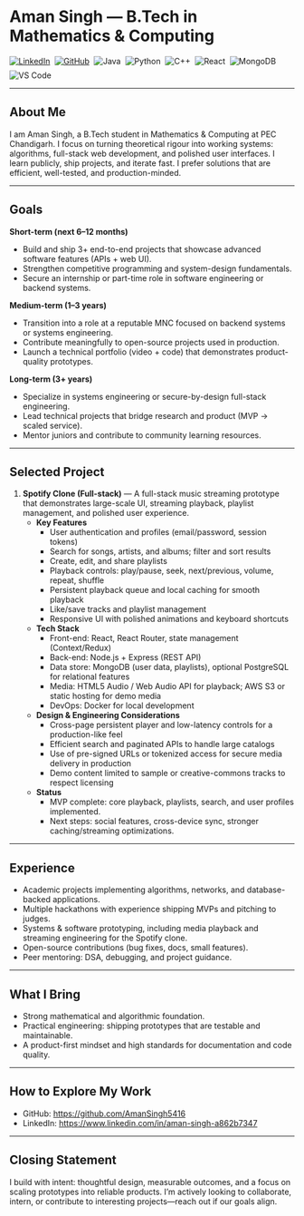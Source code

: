 # Aman Singh — B.Tech in Mathematics & Computing

<p align="left" style="display:flex;gap:8px;flex-wrap:wrap;align-items:center;">
  <a href="https://www.linkedin.com/in/aman-singh-a862b7347"><img alt="LinkedIn" src="https://img.shields.io/badge/LinkedIn-LinkedIn?style=flat-square&logo=linkedin&logoColor=white&color=2F4F4F"></a>
  <a href="https://github.com/AmanSingh5416"><img alt="GitHub" src="https://img.shields.io/badge/GitHub-GitHub?style=flat-square&logo=github&logoColor=white&color=2F4F4F"></a>
  <img alt="Java" src="https://img.shields.io/badge/Java-Java?style=flat-square&logo=java&logoColor=white&color=2F4F4F">
  <img alt="Python" src="https://img.shields.io/badge/Python-Python?style=flat-square&logo=python&logoColor=white&color=2F4F4F">
  <img alt="C++" src="https://img.shields.io/badge/C++-C++?style=flat-square&logo=cplusplus&logoColor=white&color=2F4F4F">
  <img alt="React" src="https://img.shields.io/badge/React-React?style=flat-square&logo=react&logoColor=white&color=2F4F4F">
  <img alt="MongoDB" src="https://img.shields.io/badge/MongoDB-MongoDB?style=flat-square&logo=mongodb&logoColor=white&color=2F4F4F">
  <img alt="VS Code" src="https://img.shields.io/badge/VS%20Code-VS%20Code?style=flat-square&logo=visual-studio-code&logoColor=white&color=2F4F4F">
</p>

---

## About Me
I am Aman Singh, a B.Tech student in Mathematics & Computing at PEC Chandigarh. I focus on turning theoretical rigour into working systems: algorithms, full-stack web development, and polished user interfaces. I learn publicly, ship projects, and iterate fast. I prefer solutions that are efficient, well-tested, and production-minded.

---

## Goals
**Short-term (next 6–12 months)**  
- Build and ship 3+ end-to-end projects that showcase advanced software features (APIs + web UI).  
- Strengthen competitive programming and system-design fundamentals.  
- Secure an internship or part-time role in software engineering or backend systems.

**Medium-term (1–3 years)**  
- Transition into a role at a reputable MNC focused on backend systems or systems engineering.  
- Contribute meaningfully to open-source projects used in production.  
- Launch a technical portfolio (video + code) that demonstrates product-quality prototypes.

**Long-term (3+ years)**  
- Specialize in systems engineering or secure-by-design full-stack engineering.  
- Lead technical projects that bridge research and product (MVP → scaled service).  
- Mentor juniors and contribute to community learning resources.

---

## Selected Project

1. **Spotify Clone (Full-stack)** — A full-stack music streaming prototype that demonstrates large-scale UI, streaming playback, playlist management, and polished user experience.
   - **Key Features**
     - User authentication and profiles (email/password, session tokens)
     - Search for songs, artists, and albums; filter and sort results
     - Create, edit, and share playlists
     - Playback controls: play/pause, seek, next/previous, volume, repeat, shuffle
     - Persistent playback queue and local caching for smooth playback
     - Like/save tracks and playlist management
     - Responsive UI with polished animations and keyboard shortcuts
   - **Tech Stack**
     - Front-end: React, React Router, state management (Context/Redux)
     - Back-end: Node.js + Express (REST API)
     - Data store: MongoDB (user data, playlists), optional PostgreSQL for relational features
     - Media: HTML5 Audio / Web Audio API for playback; AWS S3 or static hosting for demo media
     - DevOps: Docker for local development
   - **Design & Engineering Considerations**
     - Cross-page persistent player and low-latency controls for a production-like feel
     - Efficient search and paginated APIs to handle large catalogs
     - Use of pre-signed URLs or tokenized access for secure media delivery in production
     - Demo content limited to sample or creative-commons tracks to respect licensing
   - **Status**
     - MVP complete: core playback, playlists, search, and user profiles implemented.
     - Next steps: social features, cross-device sync, stronger caching/streaming optimizations.

---

## Experience
- Academic projects implementing algorithms, networks, and database-backed applications.  
- Multiple hackathons with experience shipping MVPs and pitching to judges.  
- Systems & software prototyping, including media playback and streaming engineering for the Spotify clone.  
- Open-source contributions (bug fixes, docs, small features).  
- Peer mentoring: DSA, debugging, and project guidance.

---

## What I Bring
- Strong mathematical and algorithmic foundation.  
- Practical engineering: shipping prototypes that are testable and maintainable.  
- A product-first mindset and high standards for documentation and code quality.

---

## How to Explore My Work
- GitHub: https://github.com/AmanSingh5416  
- LinkedIn: https://www.linkedin.com/in/aman-singh-a862b7347

---

## Closing Statement
I build with intent: thoughtful design, measurable outcomes, and a focus on scaling prototypes into reliable products. I’m actively looking to collaborate, intern, or contribute to interesting projects—reach out if our goals align.

